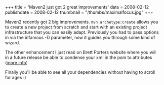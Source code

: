 +++
title = 'Maven2 just got 2 great improvements'
date = 2008-02-12
publishdate = 2008-02-12
thumbnail = "/thumbs/maximalfocus.jpg"
+++

Maven2 recently got 2 big improvements. `mvn archetype:create` allows you to create a new
project from scratch and start with an existing project infrastructure that you can easily adapt. 
Previously you had to pass options in via the infamous -D parameter, now it guides you through some kind of wizard.

The other enhancement I just read on Brett Porters website where you will in a future release be able to condense your
xml in the pom to attributes (<a href="http://blogs.exist.com/bporter/2008/02/11/maven-now-supports-condensed-poms-using-attributes/">more info</a>)

Finally you'll be able to see all your dependencies without having to scroll for ages :)